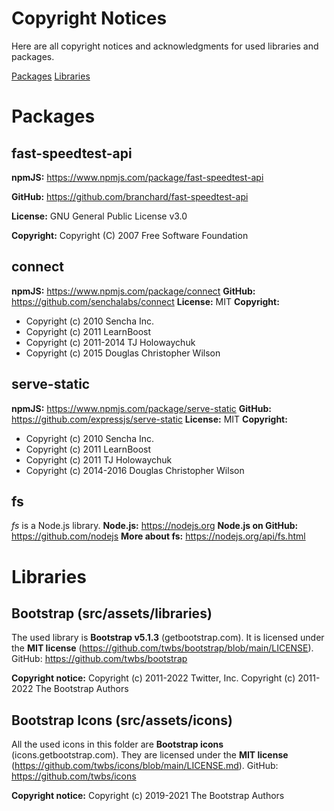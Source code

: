 # Copyright Notices
Here are all copyright notices and acknowledgments for used libraries and packages.

[Packages](#packages)
[Libraries](#libraries)

# Packages
## fast-speedtest-api
**npmJS:** https://www.npmjs.com/package/fast-speedtest-api

**GitHub:** https://github.com/branchard/fast-speedtest-api

**License:** GNU General Public License v3.0

**Copyright:** Copyright (C) 2007 Free Software Foundation

## connect
**npmJS:** https://www.npmjs.com/package/connect
**GitHub:** https://github.com/senchalabs/connect
**License:** MIT
**Copyright:** 
- Copyright (c) 2010 Sencha Inc.
- Copyright (c) 2011 LearnBoost
- Copyright (c) 2011-2014 TJ Holowaychuk
- Copyright (c) 2015 Douglas Christopher Wilson

## serve-static
**npmJS:** https://www.npmjs.com/package/serve-static
**GitHub:** https://github.com/expressjs/serve-static
**License:** MIT
**Copyright:**
- Copyright (c) 2010 Sencha Inc.
- Copyright (c) 2011 LearnBoost
- Copyright (c) 2011 TJ Holowaychuk
- Copyright (c) 2014-2016 Douglas Christopher Wilson

## fs
*fs* is a Node.js library.
**Node.js:** https://nodejs.org
**Node.js on GitHub:** https://github.com/nodejs
**More about fs:** https://nodejs.org/api/fs.html


# Libraries
## Bootstrap (src/assets/libraries)
The used library is **Bootstrap v5.1.3** (getbootstrap.com).
It is licensed under the **MIT license** (https://github.com/twbs/bootstrap/blob/main/LICENSE).
GitHub: https://github.com/twbs/bootstrap

**Copyright notice:**
Copyright (c) 2011-2022 Twitter, Inc.
Copyright (c) 2011-2022 The Bootstrap Authors

## Bootstrap Icons (src/assets/icons)
All the used icons in this folder are **Bootstrap icons** (icons.getbootstrap.com).
They are licensed under the **MIT license** (https://github.com/twbs/icons/blob/main/LICENSE.md).
GitHub: https://github.com/twbs/icons

**Copyright notice:**
Copyright (c) 2019-2021 The Bootstrap Authors
